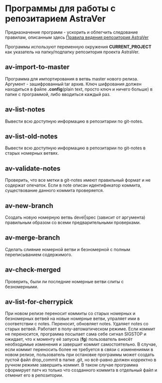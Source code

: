 # Программы для работы с репозитарием AstraVer

Предназначение программ - ускорить и облегчить следование правилам, описанным здесь [Правила ведения репозитория AstraVer](http://stable.intra.ispras.ru/projects/astraver/wiki/%D0%9F%D1%80%D0%B0%D0%B2%D0%B8%D0%BB%D0%B0_%D0%B2%D0%B5%D0%B4%D0%B5%D0%BD%D0%B8%D1%8F_%D1%80%D0%B5%D0%BF%D0%BE%D0%B7%D0%B8%D1%82%D0%BE%D1%80%D0%B8%D1%8F_astraver-spec)

Программы используют переменную окружения **CURRENT\_PROJECT** как указатель на папку/подпапку репозитория проекта AstraVer.

## av-import-to-master

Программа для импортирования в ветвь master нового релиза. Аргумент - зашифрованный tar архив. Ключ шифрования должен находиться в файле **.config**(plain text, просто ключ и ничего больше) в папке с программой, либо вводиться каждый раз.

## av-list-notes

Вывести всю доступную информацию в репозитарии по git-notes.

## av-list-old-notes

Вывести всю доступную информацию в репозитарии по git-notes в старых номерных ветвях.

## av-validate-notes

Проверить, что все метки в git-notes имеют правильный формат и не содержат опечаток. Если в note описан идентификатор коммита, существование данного коммита проверяется.

## av-new-branch

Создать новую номерную ветвь devel|spec (зависит от аргумента) правильным образом со всеми предварительными проверками.

## av-merge-branch

Сделать слияние номерной ветви и безномерной с полным переписыванием содержимого.

## av-check-merged

Проверить, были ли последние номерные ветви слиты с безномерными.

## av-list-for-cherrypick

При новом релизе переносит коммиты со старых номерных и безномерных ветвей на новые номерные ветви, упраляет ими в соответствии с notes. Переносит, обновляет notes. Удаляет notes со старых ветвей. Работает в полу-автоматическом режиме. Если коммит не переносится, программа посылает сама себе сигнал SIGSTOP и ожидает, что к моменту её запуска (**fg**) пользователь внесёт необходимые изменения и завершит коммит самостоятельно. В случае, если коммит переносить более не требуется в связи с изменениями в новом релизе, пользователь при остановке программы может создать пустой файл drop\_commit в папке .git, но всё-равно должен корректно в ручном режиме завершить коммит. В таком случае программа сформирует патч из только что созданного коммита в отдельный файл и отменит его в репозитории.
